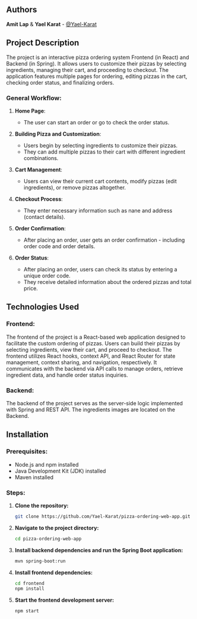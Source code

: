 ## Authors
**Amit Lap** & **Yael Karat** - [@Yael-Karat](https://github.com/Yael-Karat)

## Project Description

The project is an interactive pizza ordering system Frontend (in React) and Backend (in Spring).
It allows users to customize their pizzas by selecting ingredients, managing their cart, and proceeding to checkout.
The application features multiple pages for ordering, editing pizzas in the cart, checking order status, and finalizing orders.

### General Workflow:
1. **Home Page**:
    - The user can start an order or go to check the order status.
   
2. **Building Pizza and Customization**:
    - Users begin by selecting ingredients to customize their pizzas.
    - They can add multiple pizzas to their cart with different ingredient combinations.

3. **Cart Management**:
    - Users can view their current cart contents, modify pizzas (edit ingredients), or remove pizzas altogether.

4. **Checkout Process**:
   - They enter necessary information such as nane and address (contact details).

5. **Order Confirmation**:
    - After placing an order, user gets an order confirmation - including order code and order details.

6. **Order Status**:
    - After placing an order, users can check its status by entering a unique order code.
    - They receive detailed information about the ordered pizzas and total price.

## Technologies Used

### Frontend:
The frontend of the project is a React-based web application designed to facilitate the custom ordering of pizzas. Users can build their pizzas by selecting ingredients, view their cart, and proceed to checkout. The frontend utilizes React hooks, context API, and React Router for state management, context sharing, and navigation, respectively. It communicates with the backend via API calls to manage orders, retrieve ingredient data, and handle order status inquiries.

### Backend:
The backend of the project serves as the server-side logic implemented with Spring and REST API.
The ingredients images are located on the Backend.

## Installation

### Prerequisites:
- Node.js and npm installed
- Java Development Kit (JDK) installed
- Maven installed

### Steps:
1. **Clone the repository:**
    ```bash
    git clone https://github.com/Yael-Karat/pizza-ordering-web-app.git
    ```

2. **Navigate to the project directory:**
    ```bash
    cd pizza-ordering-web-app
    ```
3. **Install backend dependencies and run the Spring Boot application:**
    ```bash
    mvn spring-boot:run
    ```   

4. **Install frontend dependencies:**
    ```bash
    cd frontend
    npm install
    ```

5. **Start the frontend development server:**
    ```bash
    npm start
